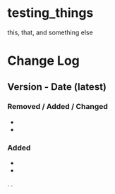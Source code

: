 # testing_things
this, that, and something else

# Change Log

## Version - Date (latest)
### Removed / Added / Changed
-
-

### Added
-
-
.
.


